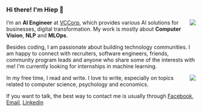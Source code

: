 ### Hi there! I'm Hiep 👋 

<div>
   <a href="#">
    <img align="right" src="https://github-readme-stats.vercel.app/api/top-langs/?username=hieptran1812&layout=compact">
  </a>
</div>

I’m an **AI Engineer** at [VCCorp](https://vccorp.vn/), which provides various AI solutions for businesses, digital transformation. My work is mostly about **Computer Vision**, **NLP** and **MLOps**.

Besides coding, I am passionate about building technology communities. I am happy to connect with recruiters, software engineers, friends, community program leads and anyone who share some of the interests with me! I'm currently looking for internships in machine learning.



<div>
  <a href="#">
    <img align="right" src="https://github-readme-stats.vercel.app/api?username=hieptran1812&show_icons=true&theme=default">
  </a>
</div>

In my free time, I read and write. I love to write, especially on topics related to computer science, psychology and economics.

If you want to talk, the best way to contact me is usually through [Facebook](https://www.facebook.com/hieptran1812/), [Email](mailto:hieptran.jobs@gmail.com), [Linkedin](https://www.linkedin.com/in/hieptran01/)

